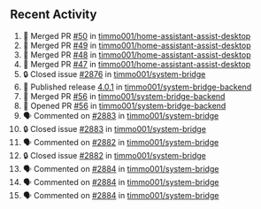 ## Recent Activity

<!--START_SECTION:activity-->
1. 🎉 Merged PR [#50](https://github.com/timmo001/home-assistant-assist-desktop/pull/50) in [timmo001/home-assistant-assist-desktop](https://github.com/timmo001/home-assistant-assist-desktop)
2. 🎉 Merged PR [#49](https://github.com/timmo001/home-assistant-assist-desktop/pull/49) in [timmo001/home-assistant-assist-desktop](https://github.com/timmo001/home-assistant-assist-desktop)
3. 🎉 Merged PR [#48](https://github.com/timmo001/home-assistant-assist-desktop/pull/48) in [timmo001/home-assistant-assist-desktop](https://github.com/timmo001/home-assistant-assist-desktop)
4. 🎉 Merged PR [#47](https://github.com/timmo001/home-assistant-assist-desktop/pull/47) in [timmo001/home-assistant-assist-desktop](https://github.com/timmo001/home-assistant-assist-desktop)
5. 🔒 Closed issue [#2876](https://github.com/timmo001/system-bridge/issues/2876) in [timmo001/system-bridge](https://github.com/timmo001/system-bridge)
6. 🚀 Published release [4.0.1](https://github.com/4.0.1) in [timmo001/system-bridge-backend](https://github.com/timmo001/system-bridge-backend)
7. 🎉 Merged PR [#56](https://github.com/timmo001/system-bridge-backend/pull/56) in [timmo001/system-bridge-backend](https://github.com/timmo001/system-bridge-backend)
8. 💪 Opened PR [#56](https://github.com/timmo001/system-bridge-backend/pull/56) in [timmo001/system-bridge-backend](https://github.com/timmo001/system-bridge-backend)
9. 🗣 Commented on [#2883](https://github.com/timmo001/system-bridge/issues/2883) in [timmo001/system-bridge](https://github.com/timmo001/system-bridge)
10. 🔒 Closed issue [#2883](https://github.com/timmo001/system-bridge/issues/2883) in [timmo001/system-bridge](https://github.com/timmo001/system-bridge)
11. 🗣 Commented on [#2882](https://github.com/timmo001/system-bridge/issues/2882) in [timmo001/system-bridge](https://github.com/timmo001/system-bridge)
12. 🔒 Closed issue [#2882](https://github.com/timmo001/system-bridge/issues/2882) in [timmo001/system-bridge](https://github.com/timmo001/system-bridge)
13. 🗣 Commented on [#2884](https://github.com/timmo001/system-bridge/issues/2884) in [timmo001/system-bridge](https://github.com/timmo001/system-bridge)
14. 🗣 Commented on [#2884](https://github.com/timmo001/system-bridge/issues/2884) in [timmo001/system-bridge](https://github.com/timmo001/system-bridge)
15. 🗣 Commented on [#2884](https://github.com/timmo001/system-bridge/issues/2884) in [timmo001/system-bridge](https://github.com/timmo001/system-bridge)
<!--END_SECTION:activity-->
